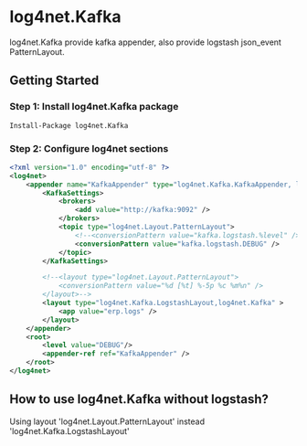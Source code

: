 log4net.Kafka
==========
log4net.Kafka provide kafka appender, also provide logstash json_event PatternLayout.
## Getting Started

### Step 1: Install log4net.Kafka package

```
Install-Package log4net.Kafka
```
### Step 2: Configure log4net sections

```xml
<?xml version="1.0" encoding="utf-8" ?>
<log4net>
	<appender name="KafkaAppender" type="log4net.Kafka.KafkaAppender, log4net.Kafka">
		<KafkaSettings>
			<brokers>
				<add value="http://kafka:9092" />
			</brokers>
			<topic type="log4net.Layout.PatternLayout">
				<!--<conversionPattern value="kafka.logstash.%level" />-->
				<conversionPattern value="kafka.logstash.DEBUG" />
			</topic>
		</KafkaSettings>

		<!--<layout type="log4net.Layout.PatternLayout">
			<conversionPattern value="%d [%t] %-5p %c %m%n" />
		</layout>-->
		<layout type="log4net.Kafka.LogstashLayout,log4net.Kafka" >
			<app value="erp.logs" />
		</layout>
	</appender>
	<root>
		<level value="DEBUG"/>
		<appender-ref ref="KafkaAppender" />
	</root>
</log4net>
```
## How to use log4net.Kafka without logstash?
Using layout 'log4net.Layout.PatternLayout' instead 'log4net.Kafka.LogstashLayout'
